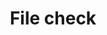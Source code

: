 ---
title: File check
tags: ["file", "check", "verify", "approve", "confirm", "document", "audit"]
icon: file-check
svg: '<svg xmlns="http://www.w3.org/2000/svg" width="24" height="24" fill="none" viewBox="0 0 24 24" stroke-width="1.5" stroke-linecap="round" stroke-linejoin="round" stroke="currentColor"><path d="M9.728 3H7.5a2.25 2.25 0 0 0-2.25 2.25v13.5A2.25 2.25 0 0 0 7.5 21h9a2.25 2.25 0 0 0 2.25-2.25V12M9.728 3C10.971 3 12 4.007 12 5.25V7.5a2.25 2.25 0 0 0 2.25 2.25h2.25A2.25 2.25 0 0 1 18.75 12M9.728 3c3.69 0 9.022 5.36 9.022 9"/><path d="m10 16.242 1.039 1.181c.095.109.267.1.351-.016L13.5 14.5"/></svg>'
---